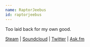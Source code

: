 ```yaml
---
name: RaptorJeebus
id: raptorjeebus
---
```

Too laid back for my own good.

[Steam](http://steamcommunity.com/id/echo_phyber01) | [Soundcloud](https://soundcloud.com/echo_phyber01) | [Twitter](https://twitter.com/raptor_jeebus) | [Ask.fm](http://ask.fm/RaptorJeebus)